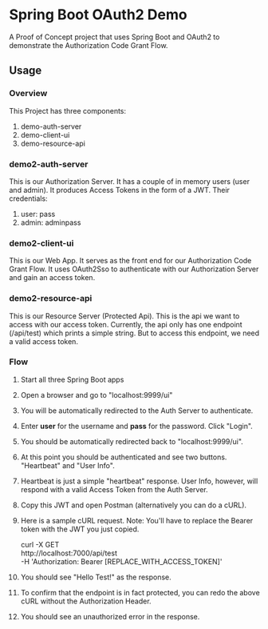 # Spring Boot OAuth2 Demo

A Proof of Concept project that uses Spring Boot and OAuth2 to demonstrate the Authorization Code Grant Flow.


## Usage

### Overview
This Project has three components:
1. demo-auth-server
2. demo-client-ui
3. demo-resource-api

### demo2-auth-server
This is our Authorization Server.  It has a couple of in memory users (user and admin).  It produces Access Tokens in the form of a JWT.
Their credentials:
1. user: pass
2. admin: adminpass

### demo2-client-ui
This is our Web App.  It serves as the front end for our Authorization Code Grant Flow.  It uses OAuth2Sso to authenticate with our Authorization Server and gain an access token.

### demo2-resource-api
This is our Resource Server (Protected Api).  This is the api we want to access with our access token.  Currently, the api only has one endpoint (/api/test) which prints a simple string.  But to access this endpoint, we need a valid access token.

### Flow
1. Start all three Spring Boot apps
2. Open a browser and go to "localhost:9999/ui"
3. You will be automatically redirected to the Auth Server to authenticate.
4. Enter **user** for the username and **pass** for the password. Click "Login".
5. You should be automatically redirected back to "localhost:9999/ui".
6. At this point you should be authenticated and see two buttons.  "Heartbeat" and "User Info".
7. Heartbeat is just a simple "heartbeat" response.  User Info, however, will respond with a valid Access Token from the Auth Server.
8. Copy this JWT and open Postman (alternatively you can do a cURL).
9. Here is a sample cURL request.  Note:  You'll have to replace the Bearer token with the JWT you just copied.

    curl -X GET \
  http://localhost:7000/api/test \
  -H 'Authorization: Bearer [REPLACE_WITH_ACCESS_TOKEN]'

10. You should see "Hello Test!" as the response.
11. To confirm that the endpoint is in fact protected, you can redo the above cURL without the Authorization Header.
12. You should see an unauthorized error in the response.


